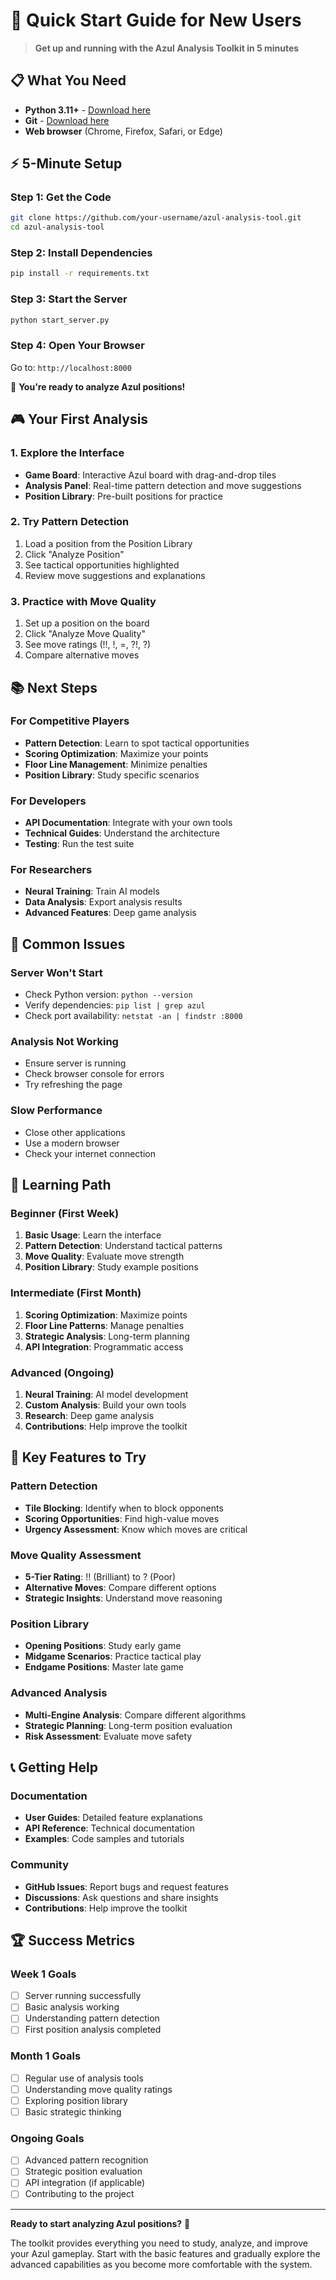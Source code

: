 # 🚀 Quick Start Guide for New Users

> **Get up and running with the Azul Analysis Toolkit in 5 minutes**

## 📋 **What You Need**

- **Python 3.11+** - [Download here](https://www.python.org/downloads/)
- **Git** - [Download here](https://git-scm.com/downloads)
- **Web browser** (Chrome, Firefox, Safari, or Edge)

## ⚡ **5-Minute Setup**

### **Step 1: Get the Code**
```bash
git clone https://github.com/your-username/azul-analysis-tool.git
cd azul-analysis-tool
```

### **Step 2: Install Dependencies**
```bash
pip install -r requirements.txt
```

### **Step 3: Start the Server**
```bash
python start_server.py
```

### **Step 4: Open Your Browser**
Go to: `http://localhost:8000`

🎉 **You're ready to analyze Azul positions!**

## 🎮 **Your First Analysis**

### **1. Explore the Interface**
- **Game Board**: Interactive Azul board with drag-and-drop tiles
- **Analysis Panel**: Real-time pattern detection and move suggestions
- **Position Library**: Pre-built positions for practice

### **2. Try Pattern Detection**
1. Load a position from the Position Library
2. Click "Analyze Position" 
3. See tactical opportunities highlighted
4. Review move suggestions and explanations

### **3. Practice with Move Quality**
1. Set up a position on the board
2. Click "Analyze Move Quality"
3. See move ratings (!!, !, =, ?!, ?)
4. Compare alternative moves

## 📚 **Next Steps**

### **For Competitive Players**
- **Pattern Detection**: Learn to spot tactical opportunities
- **Scoring Optimization**: Maximize your points
- **Floor Line Management**: Minimize penalties
- **Position Library**: Study specific scenarios

### **For Developers**
- **API Documentation**: Integrate with your own tools
- **Technical Guides**: Understand the architecture
- **Testing**: Run the test suite

### **For Researchers**
- **Neural Training**: Train AI models
- **Data Analysis**: Export analysis results
- **Advanced Features**: Deep game analysis

## 🔧 **Common Issues**

### **Server Won't Start**
- Check Python version: `python --version`
- Verify dependencies: `pip list | grep azul`
- Check port availability: `netstat -an | findstr :8000`

### **Analysis Not Working**
- Ensure server is running
- Check browser console for errors
- Try refreshing the page

### **Slow Performance**
- Close other applications
- Use a modern browser
- Check your internet connection

## 📖 **Learning Path**

### **Beginner (First Week)**
1. **Basic Usage**: Learn the interface
2. **Pattern Detection**: Understand tactical patterns
3. **Move Quality**: Evaluate move strength
4. **Position Library**: Study example positions

### **Intermediate (First Month)**
1. **Scoring Optimization**: Maximize points
2. **Floor Line Patterns**: Manage penalties
3. **Strategic Analysis**: Long-term planning
4. **API Integration**: Programmatic access

### **Advanced (Ongoing)**
1. **Neural Training**: AI model development
2. **Custom Analysis**: Build your own tools
3. **Research**: Deep game analysis
4. **Contributions**: Help improve the toolkit

## 🎯 **Key Features to Try**

### **Pattern Detection**
- **Tile Blocking**: Identify when to block opponents
- **Scoring Opportunities**: Find high-value moves
- **Urgency Assessment**: Know which moves are critical

### **Move Quality Assessment**
- **5-Tier Rating**: !! (Brilliant) to ? (Poor)
- **Alternative Moves**: Compare different options
- **Strategic Insights**: Understand move reasoning

### **Position Library**
- **Opening Positions**: Study early game
- **Midgame Scenarios**: Practice tactical play
- **Endgame Positions**: Master late game

### **Advanced Analysis**
- **Multi-Engine Analysis**: Compare different algorithms
- **Strategic Planning**: Long-term position evaluation
- **Risk Assessment**: Evaluate move safety

## 📞 **Getting Help**

### **Documentation**
- **User Guides**: Detailed feature explanations
- **API Reference**: Technical documentation
- **Examples**: Code samples and tutorials

### **Community**
- **GitHub Issues**: Report bugs and request features
- **Discussions**: Ask questions and share insights
- **Contributions**: Help improve the toolkit

## 🏆 **Success Metrics**

### **Week 1 Goals**
- [ ] Server running successfully
- [ ] Basic analysis working
- [ ] Understanding pattern detection
- [ ] First position analysis completed

### **Month 1 Goals**
- [ ] Regular use of analysis tools
- [ ] Understanding move quality ratings
- [ ] Exploring position library
- [ ] Basic strategic thinking

### **Ongoing Goals**
- [ ] Advanced pattern recognition
- [ ] Strategic position evaluation
- [ ] API integration (if applicable)
- [ ] Contributing to the project

---

**Ready to start analyzing Azul positions?** 🎯

The toolkit provides everything you need to study, analyze, and improve your Azul gameplay. Start with the basic features and gradually explore the advanced capabilities as you become more comfortable with the system.
